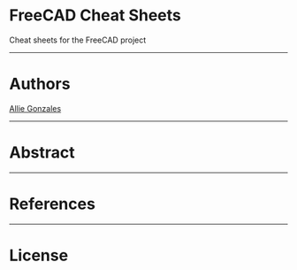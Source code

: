 # FreeCAD Cheat Sheets
Cheat sheets for the FreeCAD project

---

# Authors

[Allie Gonzales](https://www.linkedin.com/in/allie-gonzales-8a1954209/)

---

# Abstract

---

# References

---

# License
